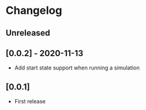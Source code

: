 # Changelog

## Unreleased

## [0.0.2] - 2020-11-13

- Add start state support when running a simulation

## [0.0.1]

- First release
